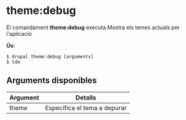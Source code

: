 # theme:debug
El comandament **theme:debug** executa Mostra els temes actuals per l'aplicació

**Ús:**
```
$ drupal theme:debug [arguments] 
$ tde  
```

## Arguments disponibles
Argument | Detalls
---------|-------------
theme | Especifica el tema a depurar
